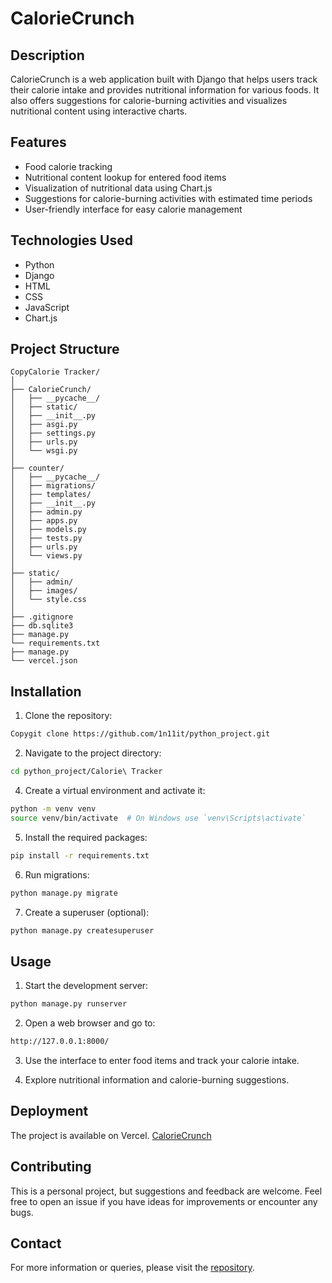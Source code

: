 # CalorieCrunch

## Description
CalorieCrunch is a web application built with Django that helps users track their calorie intake and provides nutritional information for various foods. It also offers suggestions for calorie-burning activities and visualizes nutritional content using interactive charts.

## Features
- Food calorie tracking
- Nutritional content lookup for entered food items
- Visualization of nutritional data using Chart.js
- Suggestions for calorie-burning activities with estimated time periods
- User-friendly interface for easy calorie management

## Technologies Used
- Python
- Django
- HTML
- CSS
- JavaScript
- Chart.js

## Project Structure
```
CopyCalorie Tracker/
│
├── CalorieCrunch/
│   ├── __pycache__/
│   ├── static/
│   ├── __init__.py
│   ├── asgi.py
│   ├── settings.py
│   ├── urls.py
│   └── wsgi.py
│
├── counter/
│   ├── __pycache__/
│   ├── migrations/
│   ├── templates/
│   ├── __init__.py
│   ├── admin.py
│   ├── apps.py
│   ├── models.py
│   ├── tests.py
│   ├── urls.py
│   └── views.py
│
├── static/
│   ├── admin/
│   ├── images/
│   └── style.css
│
├── .gitignore
├── db.sqlite3
├── manage.py
└── requirements.txt
├── manage.py
└── vercel.json
```

## Installation

1. Clone the repository:
```sh
Copygit clone https://github.com/1n11it/python_project.git
```

2. Navigate to the project directory:
```sh
cd python_project/Calorie\ Tracker
```

4. Create a virtual environment and activate it:
```sh
python -m venv venv
source venv/bin/activate  # On Windows use `venv\Scripts\activate`
```

5. Install the required packages:
```sh
pip install -r requirements.txt
```

6. Run migrations:
```sh
python manage.py migrate
```

7. Create a superuser (optional):
```sh
python manage.py createsuperuser
```

## Usage
1. Start the development server:
```sh
python manage.py runserver
```

2. Open a web browser and go to:
```sh
http://127.0.0.1:8000/
 ```  
3. Use the interface to enter food items and track your calorie intake.
   
4. Explore nutritional information and calorie-burning suggestions.

## Deployment
The project is available on Vercel. [CalorieCrunch](https://minimalist-369.netlify.app/)

## Contributing
This is a personal project, but suggestions and feedback are welcome. Feel free to open an issue if you have ideas for improvements or encounter any bugs.

## Contact
For more information or queries, please visit the [repository](https://github.com/1n11it/python_project).
